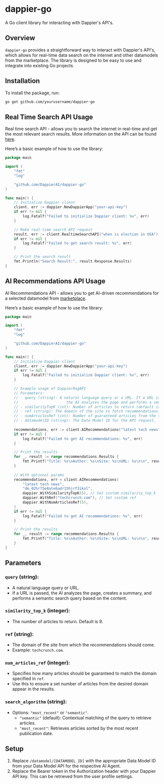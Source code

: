 # dappier-go

A Go client library for interacting with Dappier's API's.

## Overview

`dappier-go` provides a straightforward way to interact with Dappier's API's, which allows for real-time data search on the internet and other datamodels from the marketplace. The library is designed to be easy to use and integrate into existing Go projects.

## Installation

To install the package, run:

```bash
go get github.com/yourusername/dappier-go

```

## Real Time Search API Usage

Real time search API - allows you to search the internet in real-time and get the most relevant search results.
More information on the API can be found [here](https://docs.dappier.com).

Here’s a basic example of how to use the library:

```go
package main

import (
	"fmt"
	"log"

	"github.com/DappierAI/dappier-go"
)

func main() {
	// Initialize Dappier client
	client, err := dappier.NewDappierApp("your-api-key")
	if err != nil {
		log.Fatalf("Failed to initialize Dappier client: %v", err)
	}

	// Make real-time search API request
	result, err := client.RealtimeSearchAPI("when is election in USA")
	if err != nil {
		log.Fatalf("Failed to get search result: %v", err)
	}

	// Print the search result
	fmt.Println("Search Result:", result.Response.Results)
}
```

## AI Recommendations API Usage

AI Recommendations API - allows you to get AI-driven recommendations for a selected datamodel from [marketplace](https://marketplace.dappier.com).

Here’s a basic example of how to use the library:

```go
package main

import (
	"fmt"
	"log"

	"github.com/DappierAI/dappier-go"
)

func main() {
	// Initialize Dappier client
	client, err := dappier.NewDappierApp("your-api-key")
	if err != nil {
		log.Fatalf("Failed to initialize Dappier client: %v", err)
	}

	// Example usage of DappierRagAPI
	// Parameters:
	// - query (string): A natural language query or a URL. If a URL is passed, 
	//                      the AI analyzes the page and performs a semantic search query.
	// - similarityTopK (int): Number of articles to return (default is 9).
	// - ref (string): The domain of the site to fetch recommendations from (e.g., techcrunch.com). optional
	// - numArticlesRef (int): Number of guaranteed articles from the specified domain (if ref is provided). optional
	// - datamodelID (string): The Data Model ID for the API request.
	
	recommendations, err := client.AIRecommendations("latest tech news", "dm_02hr75e8ate6adr15hjrf3ikol")
	if err != nil {
		log.Fatalf("Failed to get AI recommendations: %v", err)
	}

	// Print the results
	for _, result := range recommendations.Results {
		fmt.Printf("Title: %s\nAuthor: %s\nSite: %s\nURL: %s\n\n", result.Title, result.Author, result.Site, result.URL)
	}
	
	// With optional params
	recommendations, err = client.AIRecommendations(
		"latest tech news",
		"dm_02hr75e8ate6adr15hjrf3ikol",
		dappier.WithSimilarityTopK(5), // Set custom similarity_top_k
		dappier.WithRef("techcrunch.com"), // Set custom ref
		dappier.WithNumArticlesRef(5),
	)
	if err != nil {
		log.Fatalf("Failed to get AI recommendations: %v", err)
	}

	// Print the results
	for _, result := range recommendations.Results {
		fmt.Printf("Title: %s\nAuthor: %s\nSite: %s\nURL: %s\n\n", result.Title, result.Author, result.Site, result.URL)
	}
}

```

## Parameters

### `query` (string):
- A natural language query or URL.
- If a URL is passed, the AI analyzes the page, creates a summary, and performs a semantic search query based on the content.

### `similarity_top_k` (integer):
- The number of articles to return. Default is 9.

### `ref` (string):
- The domain of the site from which the recommendations should come.
- Example: `techcrunch.com`.

### `num_articles_ref` (integer):
- Specifies how many articles should be guaranteed to match the domain specified in `ref`.
- Use this to ensure a set number of articles from the desired domain appear in the results.

### `search_algorithm` (string):
- Options: `"most_recent"` or `"semantic"`.
    - `"semantic"` (default): Contextual matching of the query to retrieve articles.
    - `"most_recent"`: Retrieves articles sorted by the most recent publication date.

## Setup

1. Replace `/datamodel/[DATAMODEL_ID]` with the appropriate Data Model ID from your Data Model API for the respective AI Agent.
2. Replace the Bearer token in the Authorization header with your Dappier API key. This can be retrieved from the user profile settings.

